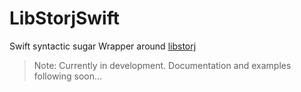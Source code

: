 # LibStorjSwift

Swift syntactic sugar Wrapper around [libstorj](https://github.com/Storj/libstorj)

> Note: Currently in development. Documentation and examples following soon...
